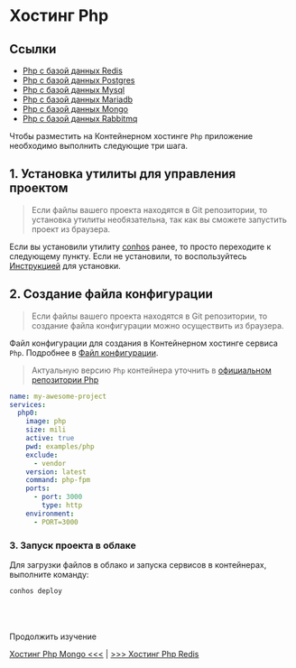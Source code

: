 # Хостинг Php

## Ссылки

- [Php с базой данных Redis](./HostingPhpRedis.md)  
- [Php с базой данных Postgres](./HostingPhpPostgres.md)  
- [Php с базой данных Mysql](./HostingPhpMysql.md)  
- [Php с базой данных Mariadb](./HostingPhpMariadb.md)  
- [Php с базой данных Mongo](./HostingPhpMongo.md)  
- [Php с базой данных Rabbitmq](./HostingPhpRabbitmq.md)  


Чтобы разместить на Контейнерном хостинге `Php` приложение необходимо выполнить следующие три шага.

## 1. Установка утилиты для управления проектом

> Если файлы вашего проекта находятся в Git репозитории, то установка утилиты необязательна, так как вы сможете запустить проект из браузера.

Если вы установили утилиту [conhos](https://www.npmjs.com/package/conhos) ранее, то просто переходите к следующему пункту. Если не установили, то воспользуйтесь [Инструкцией](./GettingStarted.md#введение) для установки.

## 2. Создание файла конфигурации

> Если файлы вашего проекта находятся в Git репозитории, то создание файла конфигурации можно осуществить из браузера.

Файл конфигурации для создания в Контейнерном хостинге сервиса `Php`. Подробнее в [Файл конфигурации](./ConfigFile.md#пример_файла_конфигурации).

> Актуальную версию `Php` контейнера уточнить в [официальном репозитории Php](https://hub.docker.com/_/php/tags)

```yml
name: my-awesome-project
services:
  php0:
    image: php
    size: mili
    active: true
    pwd: examples/php
    exclude:
      - vendor
    version: latest
    command: php-fpm
    ports:
      - port: 3000
        type: http
    environment:
      - PORT=3000
```

### 3. Запуск проекта в облаке

Для загрузки файлов в облако и запуска сервисов в контейнерах, выполните команду:

```sh
conhos deploy
```

<div style="margin-top: 4rem;"></div>

Продолжить изучение

[Хостинг Php Mongo <<<](./HostingPhpMongo.md) | [>>> Хостинг Php Redis](./HostingPhpRedis.md)
